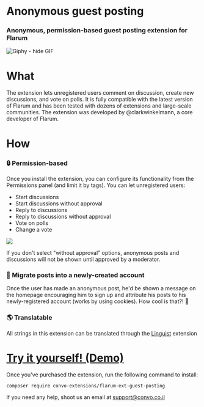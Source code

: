 # Anonymous guest posting
### Anonymous, permission-based guest posting extension for Flarum

![Giphy - hide GIF](https://media2.giphy.com/media/COYGe9rZvfiaQ/giphy.gif?cid=7175f6ac2w2ple7hor4yiac55sbx3tcjdxxe0swvvudgh31p&rid=giphy.gif&ct=g)

# What
The extension lets unregistered users comment on discussion, create new discussions, and vote on polls. It is fully compatible with the latest version of Flarum and has been tested with dozens of extensions and large-scale communities. The extension was developed by @clarkwinkelmann, a core developer of Flarum.


# How

### 🔒 Permission-based
Once you install the extension, you can configure its functionality from the Permissions panel (and limit it by tags). You can let unregistered users:
- Start discussions
- Start discussions without approval
- Reply to discussions
- Reply to discussions without approval
- Vote on polls
- Change a vote

![](https://i.imgur.com/cys1e84h.jpg)

If you don't select "without approval" options, anonymous posts and discussions will not be shown until approved by a moderator.

### 👤 Migrate posts into a newly-created account

Once the user has made an anonymous post, he'd be shown a message on the homepage encouraging him to sign up and attribute his posts to his newly-registered account (works by using cookies). How cool is that?! 🤯

### 🌎 Translatable

All strings in this extension can be translated through the [Linguist](https://discuss.flarum.org/d/7026-linguist-customize-translations-with-ease) extension

# [Try it yourself! (Demo)](https://convo-extensions-demo.convo.co.il/d/1-anonymous-guest-posting)

Once you've purchased the extension, run the following command to install:

```
composer require convo-extensions/flarum-ext-guest-posting
```

If you need any help, shoot us an email at support@convo.co.il
